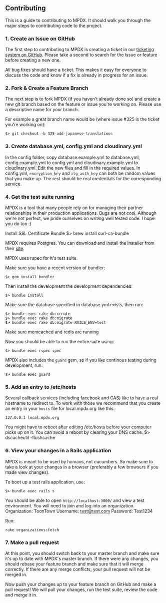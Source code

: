 ## Contributing

This is a guide to contributing to MPDX. It should walk you through the
major steps to contributing code to the project.

### 1. Create an Issue on GitHub

The first step to contributing to MPDX is creating a ticket in our
[ticketing system on GitHub](https://github.com/CruGlobal/mpdx/issues).
Please take a second to search for the issue or feature before creating a new one.

All bug fixes should have a ticket. This makes it easy for everyone
to discuss the code and know if a fix is already in progress for an issue.


### 2. Fork & Create a Feature Branch

The next step is to fork MPDX (if you haven't already done so) and
create a new git branch based on the feature or issue you're working on. Please
use a descriptive name for your branch.

For example a great branch name would be (where issue #325 is the ticket you're
working on):

    $> git checkout -b 325-add-japanese-translations


### 3. Create database.yml, config.yml and cloudinary.yml

In the config folder, copy database.example.yml to database.yml,
config.example.yml to config.yml and cloudinary.example.yml to
cloudinary.yml. Edit the new files and
fill in the required values. In config.yml, `encryption_key` and
`itg_auth_key` can both be random values that you make up. The
rest should be real credentials for the corresponding service.


### 4. Get the test suite running

MPDX is a tool that many people rely on for managing their partner
relationships in their production applications. Bugs are not cool. Although we're not perfect,
we pride ourselves on writing well tested code. I hope you do too :)

Install SSL Certificate Bundle
    $> brew install curl-ca-bundle

MPDX requires Postgres. You can download and install the installer from their [site](http://postgresapp.com).

MPDX uses rspec for it's test suite.

Make sure you have a recent version of bundler:

    $> gem install bundler

Then install the development the development dependencies:

    $> bundle install

Make sure the database specified in database.yml exists, then run:

    $> bundle exec rake db:create
    $> bundle exec rake db:migrate
    $> bundle exec rake db:migrate RAILS_ENV=test
    
Make sure memcached and redis are running

Now you should be able to run the entire suite using:

    $> bundle exec rspec spec

MPDX also includes the `guard` gem, so if you like continous testing during development, run:

    $> bundle exec guard

### 5. Add an entry to /etc/hosts
Several callback services (including facebook and CAS) like to have a real hostname
to redirect to. To work with those we recommend that you create an entry in your `hosts`
file for local.mpdx.org like this:

`127.0.0.1 local.mpdx.org`

You might have to reboot after editing /etc/hosts before your computer picks up on it.
You can avoid a reboot by clearing your DNS cache.
    $> dscacheutil -flushcache


### 6. View your changes in a Rails application

MPDX is meant to be used by humans, not cucumbers. So make sure to take
a look at your changes in a browser (preferably a few browsers if you made view
changes).

To boot up a test rails application, use:

    $> bundle exec rails s

You should be able to open `http://localhost:3000/` and view a test
environment.
You will need to join and log into an organization.
    Organization: ToonTown
    Username: test@test.com
    Password: Test1234

Run:

`rake organizations:fetch`


### 7. Make a pull request

At this point, you should switch back to your master branch and make sure it's
up to date with MPDX's master branch. If there were any changes, you
should rebase your feature branch and make sure that it will merge correctly. If
there are any merge conflicts, your pull request will not be merged in.

Now push your changes up to your feature branch on GitHub and make a pull request!
We will pull your changes, run the test suite, review the code and merge it in.


